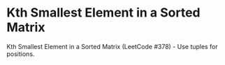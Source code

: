 # Kth Smallest Element in a Sorted Matrix

Kth Smallest Element in a Sorted Matrix (LeetCode #378) - Use tuples for positions.
